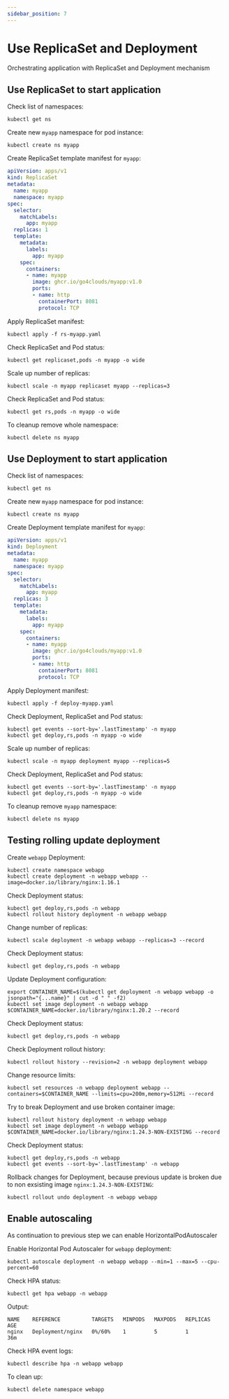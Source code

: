```yaml
---
sidebar_position: 7
---
```


# Use ReplicaSet and Deployment

Orchestrating application with ReplicaSet and Deployment mechanism

## Use ReplicaSet to start application 

Check list of namespaces:

```shell
kubectl get ns
```

Create new `myapp` namespace for pod instance:

```shell
kubectl create ns myapp
```

Create ReplicaSet template manifest for `myapp`: 

```yaml title="rs-myapp.yaml"
apiVersion: apps/v1
kind: ReplicaSet
metadata:
  name: myapp
  namespace: myapp
spec:
  selector:
    matchLabels:
      app: myapp
  replicas: 1
  template:
    metadata:
      labels:
        app: myapp
    spec:
      containers:
      - name: myapp
        image: ghcr.io/go4clouds/myapp:v1.0
        ports:
        - name: http
          containerPort: 8081
          protocol: TCP
```

Apply ReplicaSet manifest:

```shell
kubectl apply -f rs-myapp.yaml
```

Check ReplicaSet and Pod status:

```shell
kubectl get replicaset,pods -n myapp -o wide
```

Scale up number of replicas:

```shell
kubectl scale -n myapp replicaset myapp --replicas=3
```

Check ReplicaSet and Pod status:

```shell
kubectl get rs,pods -n myapp -o wide
```

To cleanup remove whole namespace:

```shell
kubectl delete ns myapp
```

## Use Deployment to start application 

Check list of namespaces:

```shell
kubectl get ns
```

Create new `myapp` namespace for pod instance:

```shell
kubectl create ns myapp
```

Create Deployment template manifest for `myapp`: 

```yaml title="deploy-myapp.yaml"
apiVersion: apps/v1
kind: Deployment
metadata:
  name: myapp
  namespace: myapp
spec:
  selector:
    matchLabels:
      app: myapp
  replicas: 3
  template:
    metadata:
      labels:
        app: myapp
    spec:
      containers:
      - name: myapp
        image: ghcr.io/go4clouds/myapp:v1.0
        ports:
        - name: http
          containerPort: 8081
          protocol: TCP
```

Apply Deployment manifest:

```shell
kubectl apply -f deploy-myapp.yaml
```

Check Deployment, ReplicaSet and Pod status:

```shell
kubectl get events --sort-by='.lastTimestamp' -n myapp
kubectl get deploy,rs,pods -n myapp -o wide
```

Scale up number of replicas:

```shell
kubectl scale -n myapp deployment myapp --replicas=5
```

Check Deployment, ReplicaSet and Pod status:

```shell
kubectl get events --sort-by='.lastTimestamp' -n myapp
kubectl get deploy,rs,pods -n myapp -o wide
```

To cleanup remove `myapp` namespace:

```shell
kubectl delete ns myapp
```

## Testing rolling update deployment

Create `webapp` Deployment:

```shell
kubectl create namespace webapp
kubectl create deployment -n webapp webapp --image=docker.io/library/nginx:1.16.1
```

Check Deployment status:

```shell
kubectl get deploy,rs,pods -n webapp
kubectl rollout history deployment -n webapp webapp
```

Change number of replicas:

```shell
kubectl scale deployment -n webapp webapp --replicas=3 --record
```
        
Check Deployment status:

```shell
kubectl get deploy,rs,pods -n webapp
```

Update Deployment configuration:

```shell
export CONTAINER_NAME=$(kubectl get deployment -n webapp webapp -o jsonpath="{...name}" | cut -d " " -f2)
kubectl set image deployment -n webapp webapp $CONTAINER_NAME=docker.io/library/nginx:1.20.2 --record
```

Check Deployment status:

```shell
kubectl get deploy,rs,pods -n webapp
```

Check Deployment rollout history:

```shell
kubectl rollout history --revision=2 -n webapp deployment webapp
```

Change resource limits:

```shell
kubectl set resources -n webapp deployment webapp --containers=$CONTAINER_NAME --limits=cpu=200m,memory=512Mi --record
```

Try to break Deployment and use broken container image:

```shell
kubectl rollout history deployment -n webapp webapp
kubectl set image deployment -n webapp webapp $CONTAINER_NAME=docker.io/library/nginx:1.24.3-NON-EXISTING --record 
```

Check Deployment status:

```shell
kubectl get deploy,rs,pods -n webapp
kubectl get events --sort-by='.lastTimestamp' -n webapp
```

Rollback changes for Deployment, because previous update is broken due to non exsisting image `nginx:1.24.3-NON-EXISTING`:

```shell
kubectl rollout undo deployment -n webapp webapp 
```

## Enable autoscaling

As continuation to previous step we can enable HorizontalPodAutoscaler

Enable Horizontal Pod Autoscaler for `webapp` deployment:

```shell
kubectl autoscale deployment -n webapp webapp --min=1 --max=5 --cpu-percent=60
```

 Check HPA status:

```shell
kubectl get hpa webapp -n webapp
```

Output:

```
NAME    REFERENCE          TARGETS   MINPODS   MAXPODS   REPLICAS   AGE
nginx   Deployment/nginx   0%/60%    1         5         1          36m
```

Check HPA event logs:

```shell
kubectl describe hpa -n webapp webapp
```

To clean up:

```shell
kubectl delete namespace webapp 
```


